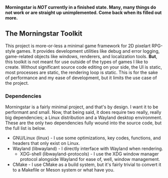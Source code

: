 **Morningstar is _NOT_ currently in a finished state. Many, many things do not work or are straight up unimplemented. Come back when its filled out more.**

## The Morningstar Toolkit
This project is more-or-less a minimal game framework for 2D pixelart RPG-style games. It provides development utilities like debug and error logging, game-related objects like windows, renderers, and localization tools. **But**, this toolkit is not meant for use outside of the types of games I like to create. Without significant source code editing on your side, the UI is static, most processes are static, the rendering loop is static. This is for the sake of performance and my ease of development, but it limits the use case of the project.

### Dependencies
Morningstar is a fairly minimal project, and that's by design. I want it to be performant and small. Now, that being said, it does require two really, really big dependencies; a Linux distribution and a Wayland desktop environment. These are the only two dependencies fully wound into the source code, but the full list is below.

- GNU/Linux (linux) - I use some optimizations, key codes, functions, and headers that only exist on Linux.
- Wayland (libwayland) - I directly interface with Wayland when rendering.
    - XDG-shell (libwayland-protocols) - I use the XDG window manager protocol alongside Wayland for ease of, well, window management.
- CMake - I use CMake as a build system, but it's fairly trivial to convert it to a Makefile or Meson system or what have you.